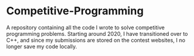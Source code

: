 # Competitive-Programming
A repository containing all the code I wrote to solve competitive programming problems. Starting around 2020, I have transitioned over to C++, and since my submissions are stored on the contest websites, I no longer save my code locally. 

